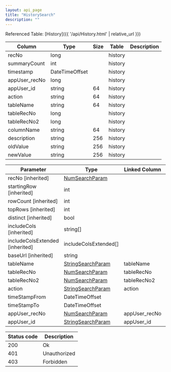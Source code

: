 ```yaml
---
layout: api_page
title: "HistorySearch"
description: ""
---
```




Referenced Table: [History]({{ '/api/History.html' | relative_url }})

| Column | Type | Size | Table | Description |
| ------ | ---- | ---- | ----- | ----------- |
| recNo | long |  | history | 
| summaryCount | int |  | history | 
| timestamp | DateTimeOffset |  | history | 
| appUser_recNo | long |  | history | 
| appUser_id | string | 64 | history | 
| action | string | 64 | history | 
| tableName | string | 64 | history | 
| tableRecNo | long |  | history | 
| tableRecNo2 | long |  | history | 
| columnName | string | 64 | history | 
| description | string | 256 | history | 
| oldValue | string | 256 | history | 
| newValue | string | 256 | history | 

| Parameter | Type | Linked Column | Description |
| --------- | ---- | ------------- | ----------- |
| recNo [inherited] | [NumSearchParam](NumSearchParam) |  | 
| startingRow [inherited] | int |  | 
| rowCount [inherited] | int |  | 
| topRows [inherited] | int |  | 
| distinct [inherited] | bool |  | 
| includeCols [inherited] | string[] |  | 
| includeColsExtended [inherited] | includeColsExtended[] |  | 
| baseUrl [inherited] | string |  | 
| tableName | [StringSearchParam](StringSearchParam) | tableName | 
| tableRecNo | [NumSearchParam](NumSearchParam) | tableRecNo | 
| tableRecNo2 | [NumSearchParam](NumSearchParam) | tableRecNo2 | 
| action | [StringSearchParam](StringSearchParam) | action | 
| timeStampFrom | DateTimeOffset |  | 
| timeStampTo | DateTimeOffset |  | 
| appUser_recNo | [NumSearchParam](NumSearchParam) | appUser_recNo | 
| appUser_id | [StringSearchParam](StringSearchParam) | appUser_id | 

| Status code | Description |
| ----------- | ----------- |
| 200 | Ok |
| 401 | Unauthorized |
| 403 | Forbidden |


